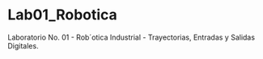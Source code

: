 # Lab01_Robotica
Laboratorio No. 01 - Rob´otica Industrial - Trayectorias, Entradas y Salidas Digitales.

